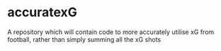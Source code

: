 # accuratexG
A repository which will contain code to more accurately utilise xG from football, rather than simply summing all the xG shots 
